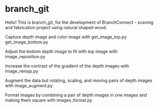 # branch_git

Hello! This is branch_git, for the development of BranchConnect - scannig and fabrication project using natural shaped wood.

Capture depth image and color image with
  get_image_top.py
  get_image_bottom.py

Adjust the bottom depth image to fit with top image with
  image_reposition.py

Increase the contrast of the gradient of the depth images with
  image_remap.py

Augment the data but rotating, scaling, and moving pairs of depth images with
  image_augment.py

Format images by combining a pair of depth images in one images and making them square with
  images_format.py

